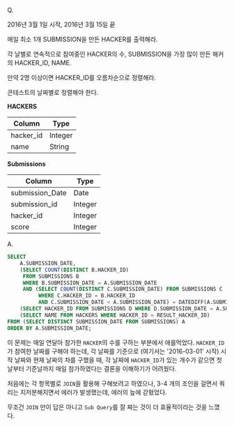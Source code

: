 Q.

2016년 3월 1일 시작, 2016년 3월 15일 끝

매일 최소 1개 SUBMISSION을 만든 HACKER를 출력해라.

각 날별로 연속적으로 참여중인 HACKER의 수, SUBMISSION을 가장 많이 만든 해커의 HACKER_ID, NAME.

만약 2명 이상이면 HACKER_ID를 오름차순으로 정렬해라.

콘테스트의 날짜별로 정렬해야 한다.

**HACKERS**

|Column|Type|
|------|----|
|hacker_id|Integer|
|name|String|

**Submissions**

|Column|Type|
|------|----|
|submission_Date|Date|
|submission_id|Integer|
|hacker_id|Integer|
|score|Integer|


A.

```SQL
SELECT
    A.SUBMISSION_DATE,
    (SELECT COUNT(DISTINCT B.HACKER_ID) 
     FROM SUBMISSIONS B
     WHERE B.SUBMISSION_DATE = A.SUBMISSION_DATE
     AND (SELECT COUNT(DISTINCT C.SUBMISSION_DATE) FROM SUBMISSIONS C
          WHERE C.HACKER_ID = B.HACKER_ID
          AND C.SUBMISSION_DATE < A.SUBMISSION_DATE) = DATEDIFF(A.SUBMISSION_DATE, '2016-03-01')) AS UNIQUE_NUM,
    (SELECT HACKER_ID FROM SUBMISSIONS D WHERE D.SUBMISSION_DATE = A.SUBMISSION_DATE GROUP BY HACKER_ID ORDER BY COUNT(SUBMISSION_ID) DESC, HACKER_ID LIMIT 1) AS RESULT_HACKER_ID,
    (SELECT NAME FROM HACKERS WHERE HACKER_ID = RESULT_HACKER_ID)
FROM (SELECT DISTINCT SUBMISSION_DATE FROM SUBMISSIONS) A
ORDER BY A.SUBMISSION_DATE;
```

이 문제는 매일 연달아 참가한 `HACKER`의 수를 구하는 부분에서 애를먹었다. `HACKER_ID`가 참여한 날짜를 구해야 하는데, 각 날짜를 기준으로 (여기서는 '2016-03-01' 시작) 시작 날짜와 현재 날짜의 차를 구했을 때, 각 날짜에 `HACKER_ID`가 있는 개수가 같으면 첫날부터 기준날까지 매일 참가하였다는 결론을 이해하기가 어려웠다.

처음에는 각 항목별로 `JOIN`을 활용해 구해보려고 하였으나, 3-4 개의 조인을 걸면서 쿼리는 지저분해지면서 에러가 발생했는데, 에러의 늪에 갇혔었다.

무조건 `JOIN` 만이 답은 아니고 `Sub Query`를 잘 짜는 것이 더 효율적이라는 것을 느꼈다.